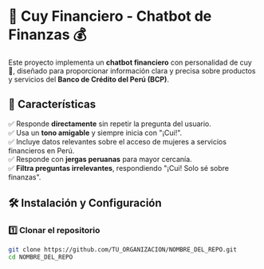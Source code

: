 # 🐹 Cuy Financiero - Chatbot de Finanzas 💰  

Este proyecto implementa un **chatbot financiero** con personalidad de cuy 🐹, diseñado para proporcionar información clara y precisa sobre productos y servicios del **Banco de Crédito del Perú (BCP)**.  

## 🚀 Características  
✅ Responde **directamente** sin repetir la pregunta del usuario.  
✅ Usa un **tono amigable** y siempre inicia con "¡Cui!".  
✅ Incluye datos relevantes sobre el acceso de mujeres a servicios financieros en Perú.  
✅ Responde con **jergas peruanas** para mayor cercanía.  
✅ **Filtra preguntas irrelevantes**, respondiendo "¡Cui! Solo sé sobre finanzas".  

## 🛠️ Instalación y Configuración  

### 1️⃣ Clonar el repositorio  
```sh
git clone https://github.com/TU_ORGANIZACION/NOMBRE_DEL_REPO.git
cd NOMBRE_DEL_REPO
